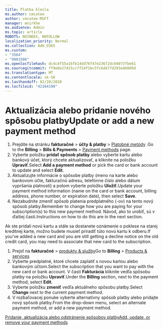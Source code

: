 ```yaml
---
title: Platba klesla
ms.author: cmcatee
author: cmcatee-MSFT
manager: mnirkhe
ms.audience: Admin
ms.topic: article
ROBOTS: NOINDEX, NOFOLLOW
localization_priority: Normal
ms.collection: Adm_O365
ms.custom:
- "3564"
- "9001506"
ms.openlocfilehash: dc4c4f55a16fb14dd76f47e23672dc04073fbe61
ms.sourcegitcommit: ff9e8e27415cc7f24f1bc5fcbd477d293e460d9d
ms.translationtype: MT
ms.contentlocale: sk-SK
ms.lasthandoff: 02/20/2020
ms.locfileid: "42164190"
---
```

# <a name="update-or-add-a-new-payment-method"></a><span data-ttu-id="0f8aa-102">Aktualizácia alebo pridanie nového spôsobu platby</span><span class="sxs-lookup"><span data-stu-id="0f8aa-102">Update or add a new payment method</span></span>

1. <span data-ttu-id="0f8aa-103">Prejdite na stránku **fakturačné** > **účty & platby** > <a href="https://go.microsoft.com/fwlink/p/?linkid=2018806" target="_blank">Platobné metódy</a> .</span><span class="sxs-lookup"><span data-stu-id="0f8aa-103">Go to the **Billing** > **Bills & Payments** > <a href="https://go.microsoft.com/fwlink/p/?linkid=2018806" target="_blank">Payment methods</a> page.</span></span>
2. <span data-ttu-id="0f8aa-104">Vyberte položku **pridať spôsob platby** alebo vyberte kartu alebo bankový účet, ktorý chcete aktualizovať, a kliknite na položku **Upraviť**.</span><span class="sxs-lookup"><span data-stu-id="0f8aa-104">Select **Add a payment method** or pick the card or bank account to update and select **Edit**.</span></span>
3. <span data-ttu-id="0f8aa-105">Aktualizujte informácie o spôsobe platby (meno na karte alebo bankovom účte, fakturačnú adresu, telefónne číslo alebo dátum vypršania platnosti) a potom vyberte položku **Uložiť**.</span><span class="sxs-lookup"><span data-stu-id="0f8aa-105">Update your payment method information (name on the card or bank account, billing address, phone number, or expiration date), then select **Save**.</span></span>
4. <span data-ttu-id="0f8aa-106">Nezabudnite zmeniť spôsob platenia predplatného (-ov) na tento nový spôsob platby.</span><span class="sxs-lookup"><span data-stu-id="0f8aa-106">Remember to change how you are paying for your subscription(s) to this new payment method.</span></span> <span data-ttu-id="0f8aa-107">Návod, ako to urobiť, sú v ďalšej časti.</span><span class="sxs-lookup"><span data-stu-id="0f8aa-107">Instructions on how to do this are in the next section.</span></span>

<span data-ttu-id="0f8aa-108">Ak ste pridali novú kartu a stále sa dostanete oznámenie o poklese na starej kreditnej karte, možno budete musieť priradiť túto novú kartu k odberu.</span><span class="sxs-lookup"><span data-stu-id="0f8aa-108">If you've added a new card and you are still getting a decline notice on the old credit card, you may need to associate that new card to the subscription.</span></span>

1. <span data-ttu-id="0f8aa-109">Prejsť na **fakturačné** > <a href="https://go.microsoft.com/fwlink/p/?linkid=842054" target="_blank">produkty & služby</a></span><span class="sxs-lookup"><span data-stu-id="0f8aa-109">Go to **Billing** > <a href="https://go.microsoft.com/fwlink/p/?linkid=842054" target="_blank">Products & services</a></span></span>
2. <span data-ttu-id="0f8aa-110">Vyberte predplatné, ktoré chcete zaplatiť s novou kartou alebo bankovým účtom.</span><span class="sxs-lookup"><span data-stu-id="0f8aa-110">Select the subscription that you want to pay with the new card or bank account.</span></span> <span data-ttu-id="0f8aa-111">V časti **Fakturácia** kliknite vedľa spôsobu platby na položku **Upraviť**.</span><span class="sxs-lookup"><span data-stu-id="0f8aa-111">Under the **Billing** section, next to the payment method, select **Edit**.</span></span>
3. <span data-ttu-id="0f8aa-112">Vyberte položku **zmeniť** vedľa aktuálneho spôsobu platby.</span><span class="sxs-lookup"><span data-stu-id="0f8aa-112">Select **Change** next to the current payment method.</span></span>
4. <span data-ttu-id="0f8aa-113">V rozbaľovacej ponuke vyberte alternatívny spôsob platby alebo pridajte nový spôsob platby.</span><span class="sxs-lookup"><span data-stu-id="0f8aa-113">From the drop-down menu, select an alternate payment method, or add a new payment method.</span></span>

[<span data-ttu-id="0f8aa-114">Pridanie, aktualizácia alebo odstránenie spôsobov platby</span><span class="sxs-lookup"><span data-stu-id="0f8aa-114">Add, update, or remove your payment methods</span></span>](https://go.microsoft.com/fwlink/?linkid=2118133)